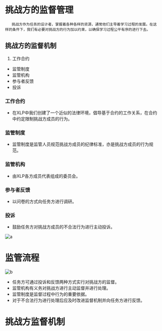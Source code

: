# 挑战方的监督管理
       挑战方作为任务的设计者，掌握着各种各样的资源，通常他们主导着学习过程的发展。在这样的条件下，我们有必要对挑战方的行为加以约束，以确保学习过程公平有序的进行下去。
## 挑战方的监督机制
1. 工作合约
- 监管制度
- 监管机构
- 参与者反馈
- 投诉

### 工作合约
- 在XLP中我们创建了一个近似的法律环境，倡导基于合约的工作关系，在合约中约定限制挑战方成员的行为。

### 监管制度
- 监管制度是监管人员规范挑战方成员的纪律标准，亦是挑战方成员的行为规范。

### 监管机构
- 由XLP各方成员代表组成的委员会。

### 参与者反馈
- 以问卷的方式向任务方进行调研。

### 投诉
- 鼓励任务方对挑战方成员的不合法行为进行主动投诉。

![a](https://gitcafe.com/MEM_2014_maozhiming/contact/blob/936b15623cd51896f5cd050eeddb67e683a2c65a/a.png)

# 监管流程
![b](https://gitcafe.com/MEM_2014_maozhiming/contact/blob/86c400b5da009ac537781a77f3c4431de8d033a6/b.png)

- 任务方可通过投诉和反馈两种方式实行对挑战方的监督。
- 监管机构有义务对挑战方进行主动监督并进行处理。
- 监管制度是监督过程中行为的重要依据。
- 对于不合法行为进行处理后应及时改进监督机制并向任务方进行反馈。

# 挑战方监督机制

